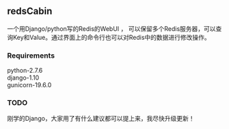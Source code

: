 ## redsCabin

一个用Django/python写的Redis的WebUI ， 可以保留多个Redis服务器，可以查询Key和Value。通过界面上的命令行也可以对Redis中的数据进行修改操作。

### Requirements
python-2.7.6  
django-1.10  
gunicorn-19.6.0  

### TODO

刚学的Django，大家用了有什么建议都可以提上来，我尽快升级更新！
